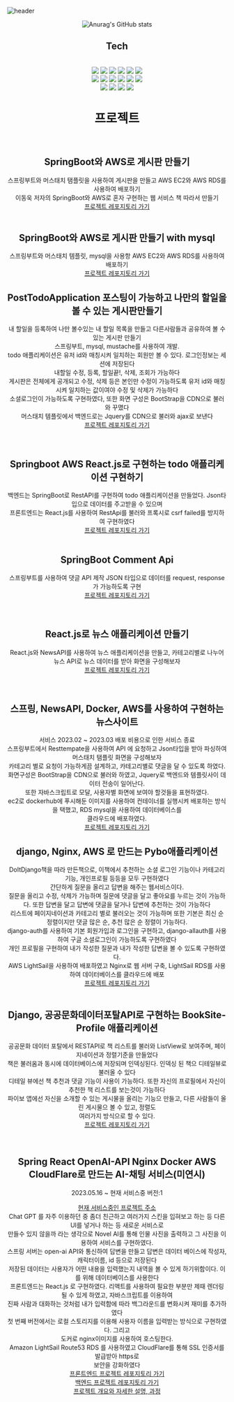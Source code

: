 ![header](https://capsule-render.vercel.app/api?text=Marmin-Dev&animation=fadeIn)




<div align=center>
  
![Anurag's GitHub stats](https://github-readme-stats.vercel.app/api?username=marmin-dev&theme=shades-of-purple&show_icons=true)


</div>

<div align=center>
  <h2>Tech</h2>
<br>
  <img src="https://img.shields.io/badge/JAVA-007396?style=for-the-badge&logo=java&logoColor=white">
  <img src="https://img.shields.io/badge/Python-14354C?style=for-the-badge&logo=python&logoColor=white">
  <img src="https://img.shields.io/badge/JavaScript-F7DF1E?style=for-the-badge&logo=javascript&logoColor=black">
  <img src="https://img.shields.io/badge/HTML-239120?style=for-the-badge&logo=html5&logoColor=white">
  <img src="https://img.shields.io/badge/CSS-239120?&style=for-the-badge&logo=css3&logoColor=white">
  <img src="https://img.shields.io/badge/C-00599C?style=for-the-badge&logo=c&logoColor=white">
<br>
  <img src="https://img.shields.io/badge/React-20232A?style=for-the-badge&logo=react&logoColor=61DAFB">
  <img src="https://img.shields.io/badge/Bootstrap-563D7C?style=for-the-badge&logo=bootstrap&logoColor=white">
  <img src="https://img.shields.io/badge/Redux-593D88?style=for-the-badge&logo=redux&logoColor=white">
  <img src="https://img.shields.io/badge/Django-092E20?style=for-the-badge&logo=django&logoColor=white">
  <img src="https://img.shields.io/badge/Spring-6DB33F?style=for-the-badge&logo=spring&logoColor=white">
  <img src="https://img.shields.io/badge/Amazon_AWS-232F3E?style=for-the-badge&logo=amazon-aws&logoColor=white">
<br>

  <img src="https://img.shields.io/badge/MySQL-00000F?style=for-the-badge&logo=mysql&logoColor=white">
  <img src="https://img.shields.io/badge/MariaDB-003545?style=for-the-badge&logo=mariadb&logoColor=white">
  <img src="https://img.shields.io/badge/docker-%230db7ed.svg?style=for-the-badge&logo=docker&logoColor=white">
  <img src="https://img.shields.io/badge/kubernetes-%23326ce5.svg?style=for-the-badge&logo=kubernetes&logoColor=white">
  <br>
  
  



</div>

<div align="center">
  <h1>프로젝트</h1>
  <br>
  <h2>SpringBoot와 AWS로 게시판 만들기</h2>
  <div>스프링부트와 머스태치 탬플릿을 사용하여 게시판을 만들고 AWS EC2와 AWS RDS를 사용하여 배포하기
  <br>
    이동욱 저자의 SpringBoot와 AWS로 혼자 구현하는 웹 서비스 책 따라서 만들기
  </div>
  <a href="https://github.com/marmin-dev/freelec-springboot-webservice">프로젝트 레포지토리 가기</a>
  <br>
  <br>
  <h2>SpringBoot와 AWS로 게시판 만들기 with mysql</h2>
  <div>스프링부트와 머스태치 템플릿, mysql을 사용항 AWS EC2와 AWS RDS를 사용하여 배포하기
    <br>
     <a href="https://github.com/marmin-dev/springboot-improved">프로젝트 레포지토리 가기</a>
    <br>
    <h2>PostTodoApplication 포스팅이 가능하고 나만의 할일을 볼 수 있는 게시판만들기</h2>
    <div>내 할일을 등록하여 나만 볼수있는 내 할일 목록을 만들고 다른사람들과 공유하여 볼 수 있는 게시판 만들기
      <br>
    스프링부트, mysql, mustache를 사용하여 개발.
      <br>
      todo 애플리케이션은 유저 id와 매칭시켜 일치하는 회원만 볼 수 있다. 로그인정보는 세션에 저장된다
      <br>
      내할일 수정, 등록, 할일끝!, 삭제, 조회가 가능하다
      <br>
      게시판은 전체에게 공개되고 수정, 삭제 등은 본인만 수정이 가능하도록 유저 id와 매칭시켜 일치하는 값이여야 수정 및 삭제가 가능하다
      <br>
      소셜로그인이 가능하도록 구현하였다, 또한 화면 구성은 BootStrap을 CDN으로 불러와 꾸몄다
      <br>
      머스태치 템플릿에서 백엔드로는 Jquery를 CDN으로 불러와 ajax로 보낸다
      <br>
           <a href="https://github.com/marmin-dev/postTodoWebService">프로젝트 레포지토리 가기</a>
    </div>
    <br>
    <br>
    <h2>Springboot AWS React.js로 구현하는 todo 애플리케이션 구현하기</h2>
    <div>
      백엔드는 SpringBoot로 RestAPI를 구현하여 todo 애플리케이션을 만들었다. Json타입으로 데이터를 주고받을 수 있으며
      <br>
      프론트엔드는 React.js를 사용하여 RestApi를 불러와 프록시로 csrf failed를 방지하여 구현하였다
      <br>
     <a href="https://github.com/marmin-dev/ReactJsSpringBootWebservice">프로젝트 레포지토리 가기</a>
      <br>
      <br>
      <h2>SpringBoot Comment Api</h2>
      <div>
        스프링부트를 사용하여 댓글 API 제작 JSON 타입으로 데이터를 request, response가 가능하도록 구현
        <br>
        <a href="https://github.com/marmin-dev/comment-api">프로젝트 레포지토리 가기</a>
      </div>
      <br>
      <br>
      <h2>React.js로 뉴스 애플리케이션 만들기</h2>
      <div>
        React.js와 NewsAPI를 사용하여 뉴스 애플리케이션을 만들고, 카테고리별로 나누어 뉴스 API로 뉴스 데이터를 받아 화면을 구성해보자
        <br>
               <a href="https://github.com/marmin-dev/news-frontend">프로젝트 레포지토리 가기</a>
      </div>
      <br>
      <br>
      <h2>스프링, NewsAPI, Docker, AWS를 사용하여 구현하는 뉴스사이트</h2>
      <div>
        서비스 2023.02 ~ 2023.03 배포 비용으로 인한 서비스 종료
        <br>
        스프링부트에서 Resttempate을 사용하여 API 에 요청하고 Json타입을 받아 파싱하여 머스태치 탬플릿 화면을 구성해보자
        <br>
        카테고리 별로 요청이 가능하게끔 설계하고, 카테고리별로 댓글을 달 수 있도록 하였다.
        <br>
        화면구성은 BootStrap을 CDN으로 불러와 하였고, Jquery로 백엔드와 템플릿사이 데이터 전송이 일어난다.
        <br>
        또한 자바스크립트로 모달, 사용자별 화면에 보여야 할것들을 표현하였다.
        <br>
        ec2로 dockerhub에 푸시해둔 이미지를 사용하여 컨테이너를 실행시켜 배포하는 방식을 택했고, RDS mysql을 사용하여 데이터베이스를
        <br>
        클라우드에 배포하였다.
        <br>
                       <a href="https://github.com/marmin-dev/multi-1">프로젝트 레포지토리 가기</a>
        <h2>django, Nginx, AWS 로 만드는 Pybo애플리케이션</h2>
        <div>
          DoItDjango책을 따라 만든책으로, 이책에서 추천하는 소셜 로그인 기능이나 카테고리 기능, 개인프로필 등등을 모두 구현하였다
        <br>
          간단하게 질문을 올리고 답변을 해주는 웹서비스이다.
          <br>
        질문을 올리고 수정, 삭제가 가능하며 질문에 댓글을 달고 좋아요를 누르는 것이 가능하다. 또한 답변을 달고 답변에 댓글을 달거나 답변에 추천하는 것이 가능하다
          <br>
          리스트에 페이지네이션과 카테고리 별로 불러오는 것이 가능하며 또한 기본은 최신 순 정렬이지만 댓글 많은 순, 추천 많은 순 정렬이 가능하다.
          <br>
          django-auth를 사용하여 기본 회원가입과 로그인을 구현하고, django-allauth를 사용하여 구글 소셜로그인이 가능하도록 구현하였다
          <br>
          개인 프로필을 구현하여 내가 작성한 질문과 내가 작성한 답변을 볼 수 있도록 구현하였다.
          <br>
          AWS LightSail을 사용하여 배포하였고 Nginx로 웹 서버 구축, LightSail RDS를 사용하여 데이터베이스를 클라우드에 배포
          <br>
          <a href="https://github.com/marmin-dev/DoItDjango/tree/main/projects/mysite/pybo/views">프로젝트 레포지토리 가기</a>
          <br>
          <br>
          <h2>Django, 공공문화데이터포탈API로 구현하는 BookSite-Profile 애플리케이션</h2>
          <div>
            공공문화 데이터 포탈에서 RESTAPI로 책 리스트를 불러와 ListView로 보여주며, 페이지네이션과 정렬기준을 만들었다
            <br>책은 불러옴과 동시에 데이터베이스에 저장되며 인덱싱된다. 인덱싱 된 책으 디테일뷰로 불러올 수 있다
            <br>디테일 뷰에선 책 추천과 댓글 기능이 사용이 가능하다. 또한 자신의 프로필에서 자신이 추천한 책 리스트를 보는것이 가능하다
            <br> 파이보 앱에선 자신을 소개할 수 있는 게시물을 올리는 기능으 만들고, 다른 사람들이 올린 게시물으 볼 수 있고, 정렬도 
            <br>여러가지 방식으로 할 수 있다.
            <br>
                                <a href="https://github.com/marmin-dev/book-site">프로젝트 레포지토리 가기</a>
          </div>
          <br>
          <br>
          <h2>Spring React OpenAI-API Nginx Docker AWS CloudFlare로 만드는 AI-채팅 서비스(미연시)</h2>
          <p>2023.05.16 ~ 현재 서비스중 버전:1</p>
          <a href="https://www.sumsumai.click">현재 서비스중인 프로젝트 주소</a>
          <div>
            Chat GPT 를 자주 이용하던 중 좀더 친근하고 여러가지 스킨을 입혀보고 하는 등 다른 UI를 넣거나 하는 등 새로운 서비스로
            <br> 만들수 있지 않을까 라는 생각으로 Novel AI를 통해 인물 사진을 출력하고 그 사진을 이용하여 서비스를 구현하였다.
            <br>스프링 서버는 open-ai API와 통신하여 답변을 만들고 답변은 데이터 베이스에 작성자, 캐릭터이름, id 등으로 저장된다
            <br>저장된 데이터는 사용자가 어떤 내용을 입력했는지 내역을 볼 수 있게 하기위함이다. 이를 위해 데이터베이스를 사용한다
            <br> 프론트엔드는 React.js 로 구현하였다. 리액트를 사용하여 필요한 부분만 제때 렌더링 될 수 있게 하였고, 자바스크립트를 이용하여
            <br> 진짜 사람과 대화하는 것처럼 내가 입력함에 따라 백그라운드를 변화시켜 재미를 추가하였다
            <br> 첫 번째 버전에서는 로컬 스토리지를 이용해 사용자 이름을 입력받는 방식으로 구현하였다. 그리고 
            <br> 도커로 nginx이미지를 사용하여 호스팅한다.
            <br> Amazon LightSail Route53 RDS 를 사용하였고 CloudFlare를 통해 SSL 인증서를 발급받아 https로
            <br> 보안을 강화하였다          
            <br>
            <a href="https://github.com/marmin-dev/ai-frontend">프론트엔드 프로젝트 레포지토리 가기</a>
            <br>
            <a href="https://github.com/marmin-dev/mylittle">백엔드 프로젝트 레포지토리 가기</a>
            <br>
            <a href="https://marmindev.notion.site/OpenAI-98a0b3a5a0a74f968e0dc5c1a5235374">프로젝트 개요와 자세한 설명, 과정</a>
          </div>
          
</div>
